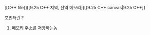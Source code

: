 [[C++ file]][[9.25 C++ 지역, 전역 메모리]][[9.25 C++.canvas|9.25 C++]]


포인터란 ?
1. 메모리 주소를 저장하는놈





``` c++



```
